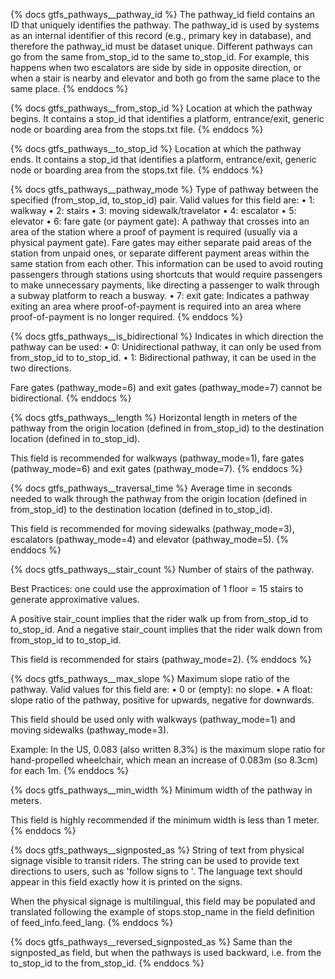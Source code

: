 
{% docs gtfs_pathways__pathway_id %}
The pathway_id field contains an ID that uniquely identifies the pathway. The pathway_id is used by systems as an internal identifier of this record (e.g., primary key in database), and therefore the pathway_id must be dataset unique.
 Different pathways can go from the same from_stop_id to the same to_stop_id. For example, this happens when two escalators are side by side in opposite direction, or when a stair is nearby and elevator and both go from the same place to the same place.
{% enddocs %}

{% docs gtfs_pathways__from_stop_id %}
Location at which the pathway begins. It contains a stop_id that identifies a platform, entrance/exit, generic node or boarding area from the stops.txt file.
{% enddocs %}

{% docs gtfs_pathways__to_stop_id %}
Location at which the pathway ends. It contains a stop_id that identifies a platform, entrance/exit, generic node or boarding area from the stops.txt file.
{% enddocs %}

{% docs gtfs_pathways__pathway_mode %}
Type of pathway between the specified (from_stop_id, to_stop_id) pair. Valid values for this field are:
 • 1: walkway
 • 2: stairs
 • 3: moving sidewalk/travelator
 • 4: escalator
 • 5: elevator
 • 6: fare gate (or payment gate): A pathway that crosses into an area of the station where a proof of payment is required (usually via a physical payment gate).
Fare gates may either separate paid areas of the station from unpaid ones, or separate different payment areas within the same station from each other. This information can be used to avoid routing passengers through stations using shortcuts that would require passengers to make unnecessary payments, like directing a passenger to walk through a subway platform to reach a busway.
 • 7: exit gate: Indicates a pathway exiting an area where proof-of-payment is required into an area where proof-of-payment is no longer required.
{% enddocs %}

{% docs gtfs_pathways__is_bidirectional %}
Indicates in which direction the pathway can be used:
• 0: Unidirectional pathway, it can only be used from from_stop_id to to_stop_id.
• 1: Bidirectional pathway, it can be used in the two directions.

Fare gates (pathway_mode=6) and exit gates (pathway_mode=7) cannot be bidirectional.
{% enddocs %}

{% docs gtfs_pathways__length %}
Horizontal length in meters of the pathway from the origin location (defined in from_stop_id) to the destination location (defined in to_stop_id).

This field is recommended for walkways (pathway_mode=1), fare gates (pathway_mode=6) and exit gates (pathway_mode=7).
{% enddocs %}

{% docs gtfs_pathways__traversal_time %}
Average time in seconds needed to walk through the pathway from the origin location (defined in from_stop_id) to the destination location (defined in to_stop_id).

This field is recommended for moving sidewalks (pathway_mode=3), escalators (pathway_mode=4) and elevator (pathway_mode=5).
{% enddocs %}

{% docs gtfs_pathways__stair_count %}
Number of stairs of the pathway.

Best Practices: one could use the approximation of 1 floor = 15 stairs to generate approximative values.

A positive stair_count implies that the rider walk up from from_stop_id to to_stop_id. And a negative stair_count implies that the rider walk down from from_stop_id to to_stop_id.

This field is recommended for stairs (pathway_mode=2).
{% enddocs %}

{% docs gtfs_pathways__max_slope %}
Maximum slope ratio of the pathway. Valid values for this field are:
• 0 or (empty): no slope.
• A float: slope ratio of the pathway, positive for upwards, negative for downwards.

This field should be used only with walkways (pathway_mode=1) and moving sidewalks (pathway_mode=3).

Example: In the US, 0.083 (also written 8.3%) is the maximum slope ratio for hand-propelled wheelchair, which mean an increase of 0.083m (so 8.3cm) for each 1m.
{% enddocs %}

{% docs gtfs_pathways__min_width %}
Minimum width of the pathway in meters.

This field is highly recommended if the minimum width is less than 1 meter.
{% enddocs %}

{% docs gtfs_pathways__signposted_as %}
String of text from physical signage visible to transit riders. The string can be used to provide text directions to users, such as 'follow signs to '. The language text should appear in this field exactly how it is printed on the signs.

When the physical signage is multilingual, this field may be populated and translated following the example of stops.stop_name in the field definition of feed_info.feed_lang.
{% enddocs %}

{% docs gtfs_pathways__reversed_signposted_as %}
Same than the signposted_as field, but when the pathways is used backward, i.e. from the to_stop_id to the from_stop_id.
{% enddocs %}
